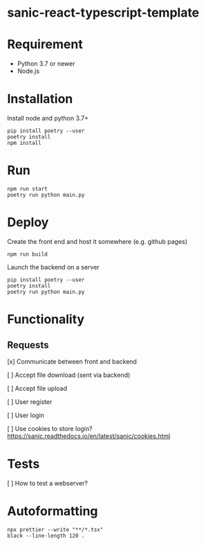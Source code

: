 # sanic-react-typescript-template

# Requirement

- Python 3.7 or newer 
- Node.js

# Installation

Install node and python 3.7+
```
pip install poetry --user
poetry install
npm install
```

# Run

```
npm run start
poetry run python main.py
```

# Deploy

Create the front end and host it somewhere (e.g. github pages)
```
npm run build
```

Launch the backend on a server
```
pip install poetry --user
poetry install
poetry run python main.py
```

# Functionality

## Requests

[x] Communicate between front and backend

[ ] Accept file download (sent via backend)

[ ] Accept file upload

[ ] User register

[ ] User login

[ ] Use cookies to store login? https://sanic.readthedocs.io/en/latest/sanic/cookies.html

# Tests

[ ] How to test a webserver?

# Autoformatting

```
npx prettier --write "**/*.tsx"
black --line-length 120 .
```


